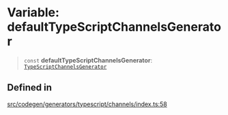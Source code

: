 # Variable: defaultTypeScriptChannelsGenerator

> `const` **defaultTypeScriptChannelsGenerator**: [`TypeScriptChannelsGenerator`](../type-aliases/TypeScriptChannelsGenerator.md)

## Defined in

[src/codegen/generators/typescript/channels/index.ts:58](https://github.com/the-codegen-project/cli/blob/fb2e06aa486fbabbf4d0491440fd86ae2bc7f2f8/src/codegen/generators/typescript/channels/index.ts#L58)
